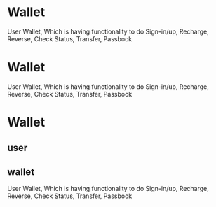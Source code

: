 # Wallet
User Wallet, Which is having functionality to do Sign-in/up, Recharge, Reverse, Check Status, Transfer, Passbook
# Wallet
User Wallet, Which is having functionality to do Sign-in/up, Recharge, Reverse, Check Status, Transfer, Passbook
# Wallet
## user
## wallet
User Wallet, Which is having functionality to do Sign-in/up, Recharge, Reverse, Check Status, Transfer, Passbook

